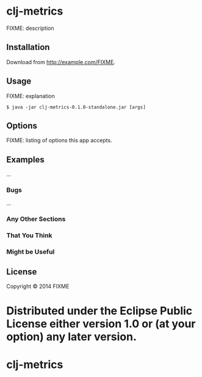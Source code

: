 # clj-metrics

FIXME: description

## Installation

Download from http://example.com/FIXME.

## Usage

FIXME: explanation

    $ java -jar clj-metrics-0.1.0-standalone.jar [args]

## Options

FIXME: listing of options this app accepts.

## Examples

...

### Bugs

...

### Any Other Sections
### That You Think
### Might be Useful

## License

Copyright © 2014 FIXME

Distributed under the Eclipse Public License either version 1.0 or (at
your option) any later version.
=======
clj-metrics
===========